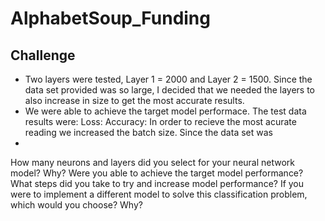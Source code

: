 # AlphabetSoup_Funding

## Challenge 
- Two layers were tested, Layer 1 = 2000 and Layer 2 = 1500. Since the data set provided was so large, I decided that we needed the layers to also increase in size to get the most accurate results. 
- We were able to achieve the target model performace. The test data results were: Loss: Accuracy: In order to recieve the most acurate reading we increased the batch size. Since the data set was
- 

How many neurons and layers did you select for your neural network model? Why?
Were you able to achieve the target model performance? What steps did you take to try and increase model performance?
If you were to implement a different model to solve this classification problem, which would you choose? Why?
